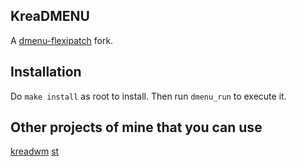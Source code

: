 ## KreaDMENU
A [dmenu-flexipatch](https://github.com/bakkeby/dmenu-flexipatch) fork.

## Installation
Do `make install` as root to install. Then run `dmenu_run` to execute it.

## Other projects of mine that you can use
[kreadwm](https://kreatea.ml/kreato/kreadwm)
[st](https://kreatea.ml/kreato/st)
